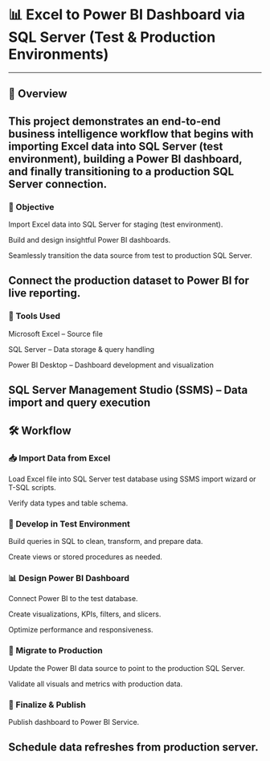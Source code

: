 # 📊 Excel to Power BI Dashboard via SQL Server (Test & Production Environments)
------------------------------------------
## 📝 Overview
This project demonstrates an end-to-end business intelligence workflow that begins with importing Excel data into SQL Server (test environment), building a Power BI dashboard, and finally transitioning to a production SQL Server connection.
------------------------------------------
### 🚀 Objective
Import Excel data into SQL Server for staging (test environment).

Build and design insightful Power BI dashboards.

Seamlessly transition the data source from test to production SQL Server.

Connect the production dataset to Power BI for live reporting.
-------------------------------------------------------
### 🔧 Tools Used
Microsoft Excel – Source file

SQL Server – Data storage & query handling

Power BI Desktop – Dashboard development and visualization

SQL Server Management Studio (SSMS) – Data import and query execution
-----------------------------------------------------
## 🛠️ Workflow

### 📥 Import Data from Excel

Load Excel file into SQL Server test database using SSMS import wizard or T-SQL scripts.

Verify data types and table schema.

### 🧪 Develop in Test Environment

Build queries in SQL to clean, transform, and prepare data.

Create views or stored procedures as needed.

### 📊 Design Power BI Dashboard

Connect Power BI to the test database.

Create visualizations, KPIs, filters, and slicers.

Optimize performance and responsiveness.

### 🔁 Migrate to Production

Update the Power BI data source to point to the production SQL Server.

Validate all visuals and metrics with production data.

### 📡 Finalize & Publish

Publish dashboard to Power BI Service.

Schedule data refreshes from production server.
--------------------------------------------------------------------------------

